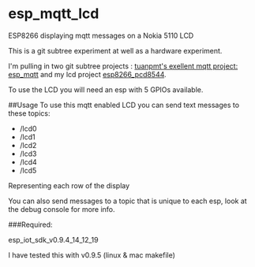# esp_mqtt_lcd

ESP8266 displaying mqtt messages on a Nokia 5110 LCD

This is a git subtree experiment at well as a hardware experiment.

I'm pulling in two git subtree projects : [tuanpmt's exellent mqtt project: esp_mqtt](https://github.com/tuanpmt/esp_mqtt) and my lcd project [  esp8266_pcd8544](https://github.com/eadf/esp8266_pcd8544).

To use the LCD you will need an esp with 5 GPIOs available.

##Usage
To use this mqtt enabled LCD you can send text messages to these topics:
* /lcd0
* /lcd1
* /lcd2
* /lcd3
* /lcd4
* /lcd5

Representing each row of the display

You can also send messages to a topic that is unique to each esp, look at the debug console for more info.

###Required:

esp_iot_sdk_v0.9.4_14_12_19

I have tested this with v0.9.5 (linux & mac makefile) 
